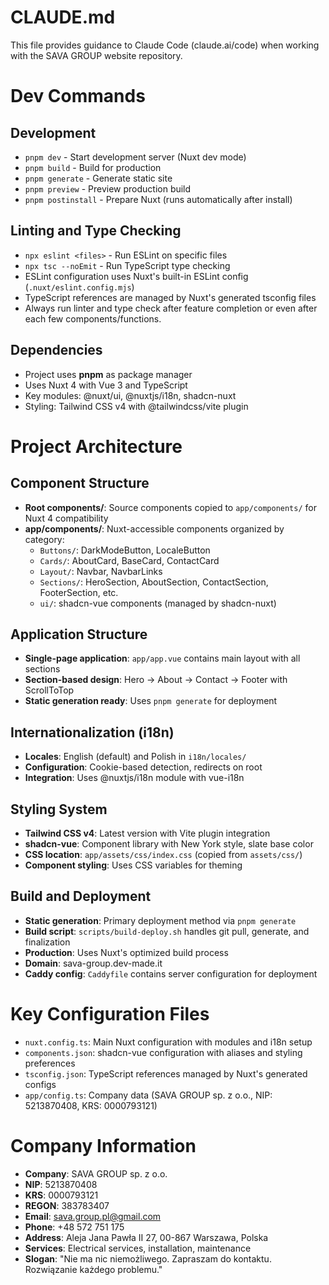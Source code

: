 # CLAUDE.md

This file provides guidance to Claude Code (claude.ai/code) when working with the SAVA GROUP website repository.

# Dev Commands

## Development  
- `pnpm dev` - Start development server (Nuxt dev mode)
- `pnpm build` - Build for production  
- `pnpm generate` - Generate static site
- `pnpm preview` - Preview production build
- `pnpm postinstall` - Prepare Nuxt (runs automatically after install)

## Linting and Type Checking
- `npx eslint <files>` - Run ESLint on specific files
- `npx tsc --noEmit` - Run TypeScript type checking
- ESLint configuration uses Nuxt's built-in ESLint config (`.nuxt/eslint.config.mjs`)
- TypeScript references are managed by Nuxt's generated tsconfig files
- Always run linter and type check after feature completion or even after each few components/functions.

## Dependencies
- Project uses **pnpm** as package manager
- Uses Nuxt 4 with Vue 3 and TypeScript
- Key modules: @nuxt/ui, @nuxtjs/i18n, shadcn-nuxt
- Styling: Tailwind CSS v4 with @tailwindcss/vite plugin

# Project Architecture

## Component Structure
- **Root components/**: Source components copied to `app/components/` for Nuxt 4 compatibility
- **app/components/**: Nuxt-accessible components organized by category:
  - `Buttons/`: DarkModeButton, LocaleButton  
  - `Cards/`: AboutCard, BaseCard, ContactCard
  - `Layout/`: Navbar, NavbarLinks
  - `Sections/`: HeroSection, AboutSection, ContactSection, FooterSection, etc.
  - `ui/`: shadcn-vue components (managed by shadcn-nuxt)

## Application Structure  
- **Single-page application**: `app/app.vue` contains main layout with all sections
- **Section-based design**: Hero → About → Contact → Footer with ScrollToTop
- **Static generation ready**: Uses `pnpm generate` for deployment

## Internationalization (i18n)
- **Locales**: English (default) and Polish in `i18n/locales/`
- **Configuration**: Cookie-based detection, redirects on root
- **Integration**: Uses @nuxtjs/i18n module with vue-i18n

## Styling System
- **Tailwind CSS v4**: Latest version with Vite plugin integration
- **shadcn-vue**: Component library with New York style, slate base color
- **CSS location**: `app/assets/css/index.css` (copied from `assets/css/`)
- **Component styling**: Uses CSS variables for theming

## Build and Deployment
- **Static generation**: Primary deployment method via `pnpm generate`
- **Build script**: `scripts/build-deploy.sh` handles git pull, generate, and finalization
- **Production**: Uses Nuxt's optimized build process
- **Domain**: sava-group.dev-made.it
- **Caddy config**: `Caddyfile` contains server configuration for deployment

# Key Configuration Files
- `nuxt.config.ts`: Main Nuxt configuration with modules and i18n setup
- `components.json`: shadcn-vue configuration with aliases and styling preferences
- `tsconfig.json`: TypeScript references managed by Nuxt's generated configs
- `app/config.ts`: Company data (SAVA GROUP sp. z o.o., NIP: 5213870408, KRS: 0000793121)

# Company Information
- **Company**: SAVA GROUP sp. z o.o.
- **NIP**: 5213870408
- **KRS**: 0000793121  
- **REGON**: 383783407
- **Email**: sava.group.pl@gmail.com
- **Phone**: +48 572 751 175
- **Address**: Aleja Jana Pawła II 27, 00-867 Warszawa, Polska
- **Services**: Electrical services, installation, maintenance
- **Slogan**: "Nie ma nic niemożliwego. Zapraszam do kontaktu. Rozwiązanie każdego problemu."
 